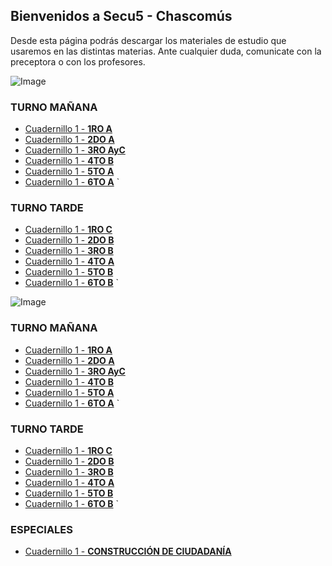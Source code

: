 ## Bienvenidos a Secu5 - Chascomús

Desde esta página podrás descargar los materiales de estudio que usaremos en las distintas materias. Ante cualquier duda, comunicate con la preceptora o con los profesores.

![Image](https://lh4.googleusercontent.com/hWUDwKRxnDfbT5R5AeXCrOtFWg6_mKASnXp6TYF2gTT6UevxoPpduaP8aYTX8NA5bMIIyUFZnqUw1B28ZpFIdZhZAQHofBmVqwKmhJfGzctaDDkczrdi9v2XIwcjsDs_Kg=w1280)

### **TURNO MAÑANA**
- [Cuadernillo 1 - **1RO A**](x)
- [Cuadernillo 1 - **2DO A**](x)
- [Cuadernillo 1 - **3RO AyC**](https://drive.google.com/file/d/1fJPNj3x_cnX2Ka1v7JD23E4hcMbhFe2q/view?usp=sharing)
- [Cuadernillo 1 - **4TO B**](x)
- [Cuadernillo 1 - **5TO A**](x)
- [Cuadernillo 1 - **6TO A**](x)
`


### **TURNO TARDE**
- [Cuadernillo 1 - **1RO C**](x)
- [Cuadernillo 1 - **2DO B**](x)
- [Cuadernillo 1 - **3RO B**](https://drive.google.com/file/d/1w8gwAVnH5L5nW3pD0so9tp3FkGSvJA82/view?usp=sharing)
- [Cuadernillo 1 - **4TO A**](x)
- [Cuadernillo 1 - **5TO B**](x)
- [Cuadernillo 1 - **6TO B**](x)
`


![Image](https://lh4.googleusercontent.com/qp2zSFYfVUMzD1YWUBCrEhwxDIjQNlYmUj0wn4Jh58efIFUQkHjyMoJ3gB_qZ0Ar0mvE5ea4OOUi1ltU44U55bruwoguOxA5Wh_ebFWyicQLX1i5Pkf8q1-O8OeaCM3cww=w1280)

### **TURNO MAÑANA**
- [Cuadernillo 1 - **1RO A**](https://drive.google.com/file/d/1Lr21Ant4kJHbyhJflnGQ_5y6eNWyT7Mt/view?usp=sharing)
- [Cuadernillo 1 - **2DO A**](https://drive.google.com/file/d/14p607GX82CrEtkFzoSGaoMpT68LQqcBc/view?usp=sharing)
- [Cuadernillo 1 - **3RO AyC**](https://drive.google.com/file/d/1ZDM_oQqxWSvcaBadXrVWbEUzVstYsA9Z/view?usp=sharing)
- [Cuadernillo 1 - **4TO B**](https://drive.google.com/file/d/1cnylcHJIupAaDUZmzQ2MpO5PlzQ4-ZWO/view?usp=sharing)
- [Cuadernillo 1 - **5TO A**](https://drive.google.com/file/d/12qFtuRFK__KA15H39xQ5Mc69OId-C644/view?usp=sharing)
- [Cuadernillo 1 - **6TO A**](https://drive.google.com/file/d/1y0B5-c6IfeIbzrhldAa-m4HdshSlbZX1/view?usp=sharing)
`


### **TURNO TARDE**
- [Cuadernillo 1 - **1RO C**](https://drive.google.com/file/d/1Lr21Ant4kJHbyhJflnGQ_5y6eNWyT7Mt/view?usp=sharing)
- [Cuadernillo 1 - **2DO B**](https://drive.google.com/file/d/1kQRg10iTwjJ5oOuO6ndvKqOpWzLCTbaN/view?usp=sharing)
- [Cuadernillo 1 - **3RO B**](https://drive.google.com/file/d/1KFy_q7-5rVJI6-0tA6nsYHfyzQzCx3vz/view?usp=sharing)
- [Cuadernillo 1 - **4TO A**](https://drive.google.com/file/d/1CudYHs8sGSm4l8I_UyIirbaJ2SgWquxA/view?usp=sharing)
- [Cuadernillo 1 - **5TO B**](https://drive.google.com/file/d/1C996h9Xej-rky3XzfzcSkNQDRZPUDuVr/view?usp=sharing)
- [Cuadernillo 1 - **6TO B**](https://drive.google.com/file/d/19N9ow0jMRZuIdZBYiVuBnMK1-GJtIgcB/view?usp=sharing)
`

### **ESPECIALES**

- [Cuadernillo 1 - **CONSTRUCCIÓN DE CIUDADANÍA**](https://drive.google.com/file/d/1LpOzN6GTLdD508cktZ6Hv7KAPd4XI9PW/view?usp=sharing)

